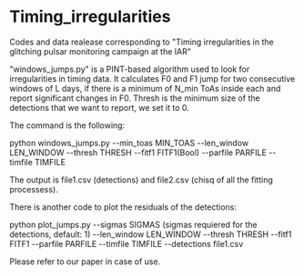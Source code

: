 # Timing_irregularities
Codes and data realease corresponding to "Timing irregularities in the glitching pulsar monitoring campaign at the IAR"


"windows_jumps.py" is a PINT-based algorithm used to look for irregularities in timing data. It calculates F0 and F1 jump for two consecutive windows of L days, if there is a minimum of N_min ToAs inside each and report significant changes in F0. Thresh is the minimum size of the detections that we want to report, we set it to 0.


The command is the following:

python windows_jumps.py --min_toas MIN_TOAS   --len_window LEN_WINDOW  --thresh THRESH  --fitf1 FITF1(Bool) --parfile PARFILE --timfile TIMFILE

The output is file1.csv (detections) and file2.csv (chisq of all the fitting processess).

There is another code to plot the residuals of the detections:

python plot_jumps.py   --sigmas SIGMAS  (sigmas requiered for the detections, default: 1) --len_window LEN_WINDOW --thresh THRESH --fitf1 FITF1 --parfile PARFILE --timfile TIMFILE --detections file1.csv

Please refer to our paper in case of use.
